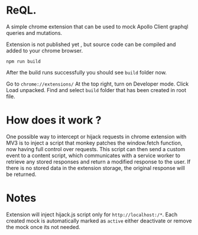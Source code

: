 # ReQL.

A simple chrome extension that can be used to mock Apollo Client graphql queries and mutations.

Extension is not published yet , but source code can be compiled and added to your chrome browser.

```
npm run build
```

After the build runs successfully you should see `build` folder now.

Go to `chrome://extensions/` At the top right, turn on Developer mode. Click Load unpacked. Find and select `build` folder that has been created in root file.

# How does it work ?

One possible way to intercept or hijack requests in chrome extension with MV3 is to inject a script that monkey patches the window.fetch function, now having full control over requests. This script can then send a custom event to a content script, which communicates with a service worker to retrieve any stored responses and return a modified response to the user. If there is no stored data in the extension storage, the original response will be returned.

# Notes

Extension will inject hijack.js script only for `http://localhost:/*`.
Each created mock is automatically marked as `active` either deactivate or remove the mock once its not needed.
